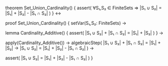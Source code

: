 theorem Set_Union_Cardinality() {
  assert(
    ∀S₁,S₂ ∈ FiniteSets ⇒ 
    |S₁ ∪ S₂| = |S₁| + |S₂| - |S₁ ∩ S₂|
  )
} ↔

proof Set_Union_Cardinality() {
  setVar(S₁,S₂: FiniteSets) →
  
  lemma Cardinality_Additive() {
    assert(
      |S₁ ∪ S₂| + |S₁ ∩ S₂| = |S₁| + |S₂|
    )
  } →
  
  apply(Cardinality_Additive()) →
  algebraicStep(
    |S₁ ∪ S₂| + |S₁ ∩ S₂| = |S₁| + |S₂| →
    |S₁ ∪ S₂| = |S₁| + |S₂| - |S₁ ∩ S₂|
  ) →
  
  assert(
    |S₁ ∪ S₂| = |S₁| + |S₂| - |S₁ ∩ S₂|
  )
}